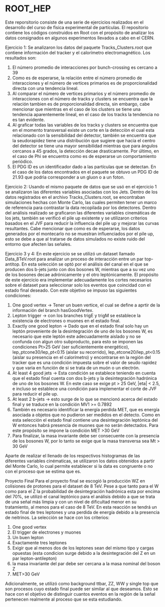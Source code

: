 # ROOT_HEP
Este reporsitorio consiste de una serie de ejercicios realizados en el desarrollo del curso de fìsica experimental de partículas. El repositorio contiene los códigos construidos en Root con el propósito de analizar los datos consignados en algunos experimentos llevados a cabo en el CERN. 

Ejercicio 1:
Se analizaron los datos del paquete Tracks_Clusters.root que contiene información del tracker y el calorímetro electromagnético.  Los resultados son:
1. El número promedio de interacciones por bunch-crossing es cercano a 39
2. Como es de esperarse, la relación entre el número promedio de interacciones y el número de vertices primarios es de proporcionalidad directa con una tendencia lineal.
3. Al comparar el número de vertices primarios y el número promedio de interacciones con el número de tracks y clusters se encuentra que la relación tambien es de proporcionalidad directa, sin embargo, cabe mencionar que mientras en el caso de los clusters se tiene una tendencia aparentemente lineal, en el caso de los tracks la tendencia no es tan evidente. 
4. Al graficar todas las variables de los tracks y clusters se encuentra que en el momento transversal existe un corte en la detecciòn el cual esta relacionado con la sensibilidad del detector, también se encuentra que la seudorapidez tiene una distribución que sugiere que hacia el centro del detector se tiene una mayor sensibilidad mientras que para ángulos cercanos a 45 grados, la detección decae drasticamente. Por último, en el caso de Phi se encuentra como es de esperarse un comportamiento periódico.
5. El PDG ID es un identificador dado a las partículas que se detectan. En el caso de los datos encontrados en el paquete se obtuvo un PDG ID de 21.93 que podrìa corresponder a un gluon o a un foton.

Ejercicio 2:
Usando el mismo paquete de datos que se usó en el ejercicio 1 se analizaron las diferentes variables asociadas con los Jets. Dentro de los datos registrados en el archivo Tracks_Clusters.root, se encontraban simulaciones hechas con Monte Carlo, las cuales permiten tener un marco de referencia para contrastar la data recopilada por los detectores. Dentro del análisis realizado se graficaron las diferentes variables cinemáticas de los jets, también se verificó el pile up existente y se utilizaron criterios basados en el JVF para reducir la influencia del pile up y mejorar las curvas resultantes. Cabe mencionar que como es de esperarse, los datos generados por el montecarlo no se muestran influenciados por el pile up, esto se debe a que al tratarse de datos simulados no existe ruido del entorno que afecten las señales.

Ejercicio 3 y 4:
En este ejercicio se se utilizó un dataset llamado Data_8TeV.root para analizar un proceso de interacción entre un par top-antitop. En esta selección se optó por el análisis del canal en el que se producen dos b-jets junto con dos bosones W, mientras que a su vez uno de los bosones decae adrónicamente y el otro leptónicamente. El propósito de este ejercicio era implementar adecuadamente los cortes necesarios sobre el dataset para seleccionar solo los eventos que coincidad con el estado final deseado. Con este objetivo se impuso las siguientes condiciones:
1. One good vertex -> Tener un buen vertice, el cual se define a aprtir de la información del branch hasGoodVertex.
2. Lepton trigger -> con los branches trigE y trigM se establece la existencia de electrones o muones en el estado final.
3. Exactly one good lepton -> Dado que en el estado final solo hay un leptón proveniente de la desintegración de uno de los bosones W, es necesario que este leptón este adecuadamente aislado y no se confunda con algun otro subproducto, para esto se imponen las condiciones Pt>25 GeV (ser suficientemente energético), lep_ptcone30/lep_pt<0.15 (aislar su recorrido), lep_etcone20/lep_pt<0.15 (aislar su presencia en el calorímetro) y encontrarse en la región del tracker que es una condición impuesta sobre el valor de seudo rapidez y que varia en función de si se trata de un muón o un electrón.
4. At least 4 good jets -> Esta condición se establece teniendo en cuenta que el estado final cuenta con dos b-jets y la desintegración hadrónica de uno de los bosones W. En este caso se exige pt > 25 GeV, |eta| < 2.5, e incluso se establece una condición para implementar el corte de JVF para reducir el pile up.
5. At least 2 b-jets -> esto surge de lo que se mencionó acerca del estado final y se traduce en la condición MV1 >= 0.7892
6. También es necesario identificar la energía perdida MET, que es energía asociada a objetos que no pudieron ser medidos en el detecto. Como en esta selección el estado final contiene una desintegración leptónica del W entonces habrá presencia de muones que no serán detectados. Para este propósito se impone la condición MET >30 GeV
7. Para finalizar, la masa invariante debe ser consecuente con la presencia de los bosones W, por lo tanto se exige que la masa transversa sea Mt > 30 GeV

Aparte de realizar el llenado de los respectivos histogramas de las diferentes variables cinématicas, se utilizaron los datos obtenidos a partir del Monte Carlo, lo cual permite establecer si la data es congruente o no con el proceso que se estima que es.

Proyecto Final
Para el proyecto final se escogió la producción WZ en colisiones de protones para el dataset de 8 TeV. Pese a que tanto para el W como para el Z la probabilidad de desintegración hadrónica esta por encima del 70%, se utilizó el canal leptónico para el análisis debido a que se trata de una señal más limpia y con un nivel de dificultad menor en su tratamiento, al menos para el caso de 8 TeV. En esta reacción se tendrá un estado final de tres leptones y una perdida de energía debido a la presencia de neitrinos. La selección se hace con los criterios:
1. One good vertex
2. El trigger de electrones y muones
3. Un buen lepton
4. Exactamente tres leptones
5. Exigir que al menos dos de los leptones sean del mismo tipo y cargas opuestas (esta condicion surge debido a la desintegración del Z en un par lepton-antilepton)
6. la masa invariante del par debe ser cercana a la masa nominal del boson Z
7. MET>30 GeV

Adicionalmente, se utilizó como background ttbar, ZZ, WW y single top que son procesos cuyo estado final puede ser similar al que deseamos. Esto se hace con el objetivo de distinguir cuantos eventos en la región de la señal pertenecen realmente al proceso que se esta estudiando.
